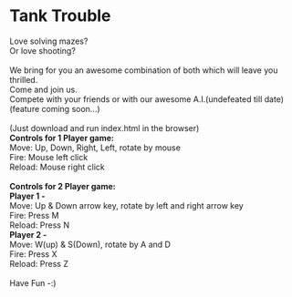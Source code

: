 # Tank Trouble

Love solving mazes?<br>
Or love shooting?<br><br>
We bring for you an awesome combination of both which will leave you thrilled.<br>
Come and join us.<br>
Compete with your friends or with our awesome A.I.(undefeated till date) (feature coming soon...)<br>
<br>
(Just download and run index.html in the browser)<br>
<B>Controls for 1 Player game:</B> <br>
Move: Up, Down, Right, Left, rotate by mouse<br>
Fire: Mouse left click<br>
Reload: Mouse right click<br>
<br>
<B>Controls for 2 Player game: </B><br>
<B>Player 1 - </B><br> 
Move: Up & Down arrow key, rotate by left and right arrow key<br>
Fire: Press M<br>
Reload: Press N<br>
<B>Player 2 - </B><br> 
Move: W(up) & S(Down), rotate by A and D<br>
Fire: Press X<br>
Reload: Press Z<br>
<br>
Have Fun -:)
